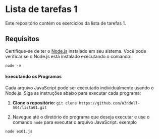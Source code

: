 # Lista de tarefas 1

Este repositório contém os exercicios da lista de tarefas 1. 


## Requisitos

Certifique-se de ter o [Node.js](https://nodejs.org/) instalado em seu sistema. Você pode verificar se o Node.js está instalado executando o comando:

``node -v``

#### Executando os Programas

Cada arquivo JavaScript pode ser executado individualmente usando o Node.js. Siga as instruções abaixo para executar cada programa:

1.  **Clone o repositório:**
	``git clone https://github.com/W3ndell-S04/lista01.git
``

2. Navegue até o diretório do programa que deseja executar e use o comando `node` para executar o arquivo JavaScript.
exemplo

``node ex01.js``
